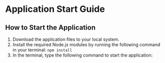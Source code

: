 # Application Start Guide

## How to Start the Application

1. Download the application files to your local system.
2. Install the required Node.js modules by running the following command in your terminal:
```npm install```
3. In the terminal, type the following command to start the application:
